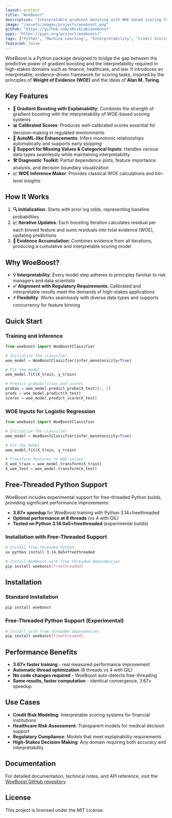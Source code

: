 ```yaml
---
layout: project
title: "WoeBoost"
description: "Interpretable gradient boosting with WOE-based scoring for high-stakes domains"
image: "/assets/images/projects/woeboost.png"
github: "https://github.com/xRiskLab/woeboost"
pypi: "https://pypi.org/project/woeboost/"
tags: ["Python", "Machine Learning", "Interpretability", "Credit Scoring", "Gradient Boosting"]
featured: false
---
```


WoeBoost is a Python package designed to bridge the gap between the predictive power of gradient boosting and the interpretability required in high-stakes domains such as finance, healthcare, and law. It introduces an interpretable, evidence-driven framework for scoring tasks, inspired by the principles of **Weight of Evidence (WOE)** and the ideas of **Alan M. Turing**.

## Key Features

- **🌟 Gradient Boosting with Explainability**: Combines the strength of gradient boosting with the interpretability of WOE-based scoring systems
- **📊 Calibrated Scores**: Produces well-calibrated scores essential for decision-making in regulated environments
- **🤖 AutoML-like Enhancements**: Infers monotonic relationships automatically and supports early stopping
- **🔧 Support for Missing Values & Categorical Inputs**: Handles various data types seamlessly while maintaining interpretability
- **🛠️ Diagnostic Toolkit**: Partial dependence plots, feature importance analysis, and decision boundary visualization
- **📈 WOE Inference Maker**: Provides classical WOE calculations and bin-level insights

## How It Works

1. **🔍 Initialization**: Starts with prior log odds, representing baseline probabilities
2. **📈 Iterative Updates**: Each boosting iteration calculates residual per each binned feature and sums residuals into total evidence (WOE), updating predictions
3. **🔗 Evidence Accumulation**: Combines evidence from all iterations, producing a cumulative and interpretable scoring model

## Why WoeBoost?

- **💡 Interpretability**: Every model step adheres to principles familiar to risk managers and data scientists
- **✅ Alignment with Regulatory Requirements**: Calibrated and interpretable results meet the demands of high-stakes applications
- **⚡ Flexibility**: Works seamlessly with diverse data types and supports concurrency for feature binning

## Quick Start

### Training and Inference
```python
from woeboost import WoeBoostClassifier

# Initialize the classifier
woe_model = WoeBoostClassifier(infer_monotonicity=True)

# Fit the model
woe_model.fit(X_train, y_train)

# Predict probabilities and scores
probas = woe_model.predict_proba(X_test)[:, 1]
preds = woe_model.predict(X_test)
scores = woe_model.predict_score(X_test)
```

### WOE Inputs for Logistic Regression
```python
from woeboost import WoeBoostClassifier

# Initialize the classifier
woe_model = WoeBoostClassifier(infer_monotonicity=True)

# Fit the model
woe_model.fit(X_train, y_train)

# Transform features to WOE values
X_woe_train = woe_model.transform(X_train)
X_woe_test = woe_model.transform(X_test)
```

## Free-Threaded Python Support

WoeBoost includes experimental support for free-threaded Python builds, providing significant performance improvements:

- **3.67× speedup** for WoeBoost training with Python 3.14+freethreaded
- **Optimal performance at 8 threads** (vs 4 with GIL)
- **Tested on Python 3.14.0a5+freethreaded** (experimental builds)

### Installation with Free-Threaded Support
```bash
# Install free-threaded Python
uv python install 3.14.0a5+freethreaded

# Install WoeBoost with free-threaded dependencies
pip install woeboost[freethreaded]
```

## Installation

### Standard Installation
```bash
pip install woeboost
```

### Free-Threaded Python Support (Experimental)
```bash
# Install with free-threaded dependencies
pip install woeboost[freethreaded]
```

## Performance Benefits

- **3.67× faster training** - real measured performance improvement
- **Automatic thread optimization** (8 threads vs 4 with GIL)
- **No code changes required** - WoeBoost auto-detects free-threading
- **Same results, faster computation** - identical convergence, 3.67× speedup

## Use Cases

- **Credit Risk Modeling**: Interpretable scoring systems for financial institutions
- **Healthcare Risk Assessment**: Transparent models for medical decision support
- **Regulatory Compliance**: Models that meet explainability requirements
- **High-Stakes Decision Making**: Any domain requiring both accuracy and interpretability

## Documentation

For detailed documentation, technical notes, and API reference, visit the [WoeBoost GitHub repository](https://github.com/xRiskLab/woeboost).

## License

This project is licensed under the MIT License.
